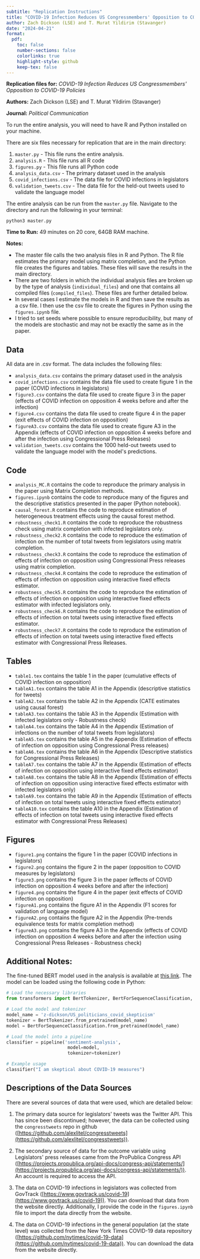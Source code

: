 ```yaml
---
subtitle: "Replication Instructions"
title: "COVID-19 Infection Reduces US Congressmembers' Opposition to COVID-19 Policies"
author: Zach Dickson (LSE) and T. Murat Yildirim (Stavanger)
date: "2024-04-21"
format:
  pdf:
    toc: false 
    number-sections: false
    colorlinks: true
    highlight-style: github
    keep-tex: false
---
```




**Replication files for:** 
*COVID-19 Infection Reduces US Congressmembers' Opposition to COVID-19 Policies*

**Authors:** Zach Dickson (LSE) and T. Murat Yildirim (Stavanger)

**Journal:** *Political Communication* 



To run the entire analysis, you will need to have R and Python installed on your machine. 



There are six files necessary for replication that are in the main directory:

1. `master.py` - This file runs the entire analysis.
2. `analysis.R` - This file runs all R code 
3. `figures.py` - This file runs all Python code
4. `analysis_data.csv` - The primary dataset used in the analysis
5. `covid_infections.csv` - The data file for COVID infections in legislators
6. `validation_tweets.csv` - The data file for the held-out tweets used to validate the language model



The entire analysis can be run from the `master.py` file. Navigate to the directory and run the following in your terminal: 

```python3 master.py```

**Time to Run:** 49 minutes on 20 core, 64GB RAM machine. 

**Notes:**

- The master file calls the two analysis files in R and Python. The R file estimates the primary model using matrix completion, and the Python file creates the figures and tables. These files will save the results in the main directory. 
- There are two folders in which the individual analysis files are broken up by the type of analysis (`individual_files`) and one that contains all compiled files (`compiled_files`). These files are further detailed below. 
- In several cases I estimate the models in R and then save the results as a csv file. I then use the csv file to create the figures in Python using the `figures.ipynb` file. 
- I tried to set seeds where possible to ensure reproducibility, but many of the models are stochastic and may not be exactly the same as in the paper. 



## Data 
All data are in .csv format. The data includes the following files:

- `analysis_data.csv` contains the primary dataset used in the analysis
- `covid_infections.csv` contains the data file used to create figure 1 in the paper (COVID infections in legislators)
- `figure3.csv` contains the data file used to create figure 3 in the paper (effects of COVID infection on opposition 4 weeks before and after the infection)
- `figure4.csv` contains the data file used to create figure 4 in the paper (exit effects of COVID infection on opposition)
- `figureA3.csv` contains the data file used to create figure A3 in the Appendix (effects of COVID infection on opposition 4 weeks before and after the infection using Congressional Press Releases)
- `validation_tweets.csv` contains the 1000 held-out tweets used to validate the language model with the model's predictions. 



## Code
- `analysis_MC.R` contains the code to reproduce the primary analysis in the paper using Matrix Completion methods. 
- `figures.ipynb` contains the code to reproduce many of the figures and the descriptive statistics presented in the paper (Python notebook).
- `causal_forest.R` contains the code to reproduce estimation of heterogeneous treatment effects using the causal forest method.
- `robustness_check1.R` contains the code to reproduce the robustness check using matrix completion with infected legislators only.
- `robustness_check2.R` contains the code to reproduce the estimation of infection on the number of total tweets from legislators using matrix completion.
- `robustness_check3.R` contains the code to reproduce the estimation of effects of infection on opposition using Congressional Press releases using matrix completion.
- `robustness_check4.R` contains the code to reproduce the estimation of effects of infection on opposition using interactive fixed effects estimator.
- `robustness_check5.R` contains the code to reproduce the estimation of effects of infection on opposition using interactive fixed effects estimator with infected legislators only.
- `robustness_check6.R` contains the code to reproduce the estimation of effects of infection on total tweets using interactive fixed effects estimator.
- `robustness_check7.R` contains the code to reproduce the estimation of effects of infection on total tweets using interactive fixed effects estimator with Congressional Press Releases.




## Tables 
- `table1.tex` contains the table 1 in the paper (cumulative effects of COVID infection on opposition)
- `tableA1.tex` contains the table A1 in the Appendix (descriptive statistics for tweets)
- `tableA2.tex` contains the table A2 in the Appendix (CATE estimates using causal forest)
- `tableA3.tex` contains the table A3 in the Appendix (Estimation with infected legislators only - Robustness check)
- `tableA4.tex` contains the table A4 in the Appendix (Estimation of infections on the number of total tweets from legislators)
- `tableA5.tex` contains the table A5 in the Appendix (Estimation of effects of infection on opposition using Congressional Press releases)
- `tableA6.tex` contains the table A6 in the Appendix (Descriptive statistics for Congressional Press Releases)
- `tableA7.tex` contains the table A7 in the Appendix (Estimation of effects of infection on opposition using interactive fixed effects estimator)
- `tableA8.tex` contains the table A8 in the Appendix (Estimation of effects of infection on opposition using interactive fixed effects estimator with infected legislators only)
- `tableA9.tex` contains the table A9 in the Appendix (Estimation of effects of infection on total tweets using interactive fixed effects estimator)
- `tableA10.tex` contains the table A10 in the Appendix (Estimation of effects of infection on total tweets using interactive fixed effects estimator with Congressional Press Releases)


## Figures
- `figure1.png` contains the figure 1 in the paper (COVID infections in legislators)
- `figure2.png` contains the figure 2 in the paper (opposition to COVID measures by legislators)
- `figure3.png` contains the figure 3 in the paper (effects of COVID infection on opposition 4 weeks before and after the infection)
- `figure4.png` contains the figure 4 in the paper (exit effects of COVID infection on opposition)
- `figureA1.png` contains the figure A1 in the Appendix (F1 scores for validation of language model)
- `figureA2.png` contains the figure A2 in the Appendix (Pre-trends equivalence tests for matrix completion method)
- `figureA3.png` contains the figure A3 in the Appendix (effects of COVID infection on opposition 4 weeks before and after the infection using Congressional Press Releases - Robustness check)





## Additional Notes: 

The fine-tuned BERT model used in the analysis is available at [this link](https://huggingface.co/z-dickson/US_politicians_covid_skepticism). The model can be loaded using the following code in Python: 

```python
# Load the necessary libraries
from transformers import BertTokenizer, BertForSequenceClassification, pipeline

# Load the model and tokenizer
model_name = 'z-dickson/US_politicians_covid_skepticism'
tokenizer = BertTokenizer.from_pretrained(model_name)
model = BertForSequenceClassification.from_pretrained(model_name)

# Load the model into a pipeline
classifier = pipeline('sentiment-analysis',
                       model=model,
                       tokenizer=tokenizer)

# Example usage
classifier("I am skeptical about COVID-19 measures")
```


## Descriptions of the Data Sources 

There are several sources of data that were used, which are detailed below: 

1. The primary data source for legislators' tweets was the Twitter API. This has since been discontinued; however, the data can be collected using the `congresstweets` repo in github ([https://github.com/alexlitel/congresstweets](https://github.com/alexlitel/congresstweets)). 

2. The secondary source of data for the outcome variable using Legislators' press releases came from the ProPublica Congress API ([https://projects.propublica.org/api-docs/congress-api/statements/](https://projects.propublica.org/api-docs/congress-api/statements/)). An account is required to access the API. 

3. The data on COVID-19 infections in legislators was collected from GovTrack ([https://www.govtrack.us/covid-19](https://www.govtrack.us/covid-19)). You can download that data from the website directly. Additionally, I provide the code in the `figures.ipynb` file to import the data directly from the website.

4. The data on COVID-19 infections in the general population (at the state level) was collected from the New York Times COVID-19 data repository ([https://github.com/nytimes/covid-19-data](https://github.com/nytimes/covid-19-data)). You can download the data from the website directly.



